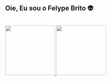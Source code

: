 ## Oie, Eu sou o Felype Brito 👽

 <br>

 <section align="left">
  <a href="https://github.com/FelypeBrito" target="_self">
    <img height="160em" src="https://github-readme-stats.vercel.app/api?username=FelypeBrito&show_icons=true&theme=midnight-purple&include_all_commits=true&count_private=true"/>
    <img height="160em" src="https://github-readme-stats.vercel.app/api/top-langs/?username=FelypeBrito&layout=compact&langs_count=7&theme=midnight-purple"/>
  </a>
 </section>
 
 <br>
